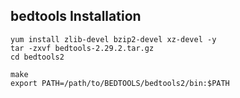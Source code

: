 

## bedtools Installation

```
yum install zlib-devel bzip2-devel xz-devel -y
tar -zxvf bedtools-2.29.2.tar.gz
cd bedtools2

make
export PATH=/path/to/BEDTOOLS/bedtools2/bin:$PATH
```

